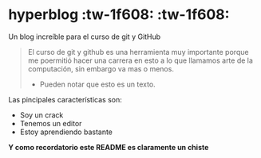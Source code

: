 # hyperblog :tw-1f608: :tw-1f608:
Un blog increíble para el curso de git y GitHub
>El curso de git y github es una herramienta muy importante porque me poermitió hacer una carrera en esto a lo que llamamos arte de la computación, sin embargo va mas o menos.
> - Pueden notar que esto es un texto.

Las pincipales características son:
* Soy un crack
* Tenemos un editor
* Estoy aprendiendo bastante

**Y como recordatorio este README es claramente un chiste**
